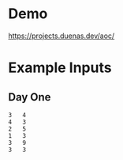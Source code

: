 # Demo
https://projects.duenas.dev/aoc/


# Example Inputs

## Day One 
```
3   4
4   3
2   5
1   3
3   9
3   3
```

